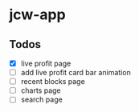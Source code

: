 # jcw-app

## Todos

-   [x] live profit page
-   [ ] add live profit card bar animation
-   [ ] recent blocks page
-   [ ] charts page
-   [ ] search page
